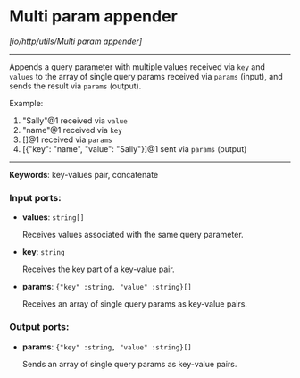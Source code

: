# Multi param appender

_[io/http/utils/Multi param appender]_

---

Appends a query parameter with multiple values received via `key` and `values` to the array of single query params received via `params` (input), and sends the result via `params` (output).  
  
Example:  
1. "Sally"@1 received via `value`  
2. "name"@1 received via `key`  
3. []@1 received via `params`  
4. [{"key": "name", "value": "Sally"}]@1 sent via `params` (output)  

---

__Keywords__: key-values pair, concatenate

### Input ports:

* __values__: ` string[] `

    Receives values associated with the same query parameter.


* __key__: ` string `

    Receives the key part of a key-value pair.


* __params__: ` {"key" :string, "value" :string}[] `

    Receives an array of single query params as key-value pairs.

### Output ports:

* __params__: ` {"key" :string, "value" :string}[] `

    Sends an array of single query params as key-value pairs.


